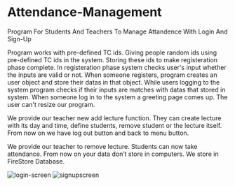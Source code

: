 # Attendance-Management
Program For Students And Teachers To Manage Attandence With Login And Sign-Up


Program works with pre-defined TC ids.
Giving people random ids using pre-defined TC ids in the system.
Storing these ids to make registeration phase complete.
In registeration phase system checks user's input whether the inputs are valid or not.
When someone registers, program creates an user object and store their datas in that object.
While users logging to the system program checks if their inputs are matches with datas that stored in system.
When someone log in to the system a greeting page comes up.
The user can't resize our program.

We provide our teacher new add lecture function.
They can create lecture with its day and time, define students, remove student or the lecture itself.
From now on we have log out button and back to menu button.

We provide our teacher to remove lecture.
Students can now take attendance.
From now on your data don’t store in computers. We store in FireStore Database.

![login-screen](https://user-images.githubusercontent.com/61562488/127168785-f2f55889-1c86-4a85-a4fa-a800532e7767.png)
![signupscreen](https://user-images.githubusercontent.com/61562488/127168797-9e2c3f4f-54a7-418f-b8c1-82073771fcf6.png)
